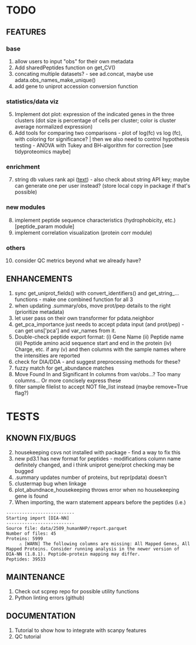 # TODO 
## FEATURES
### base
1. allow users to input "obs" for their own metadata
2. Add sharedPeptides function on get_CV()
3. concating multiple datasets? - see ad.concat, maybe use adata.obs_names_make_unique()
4. add gene to uniprot accession conversion function
### statistics/data viz
5. Implement dot plot: expression of the indicated genes in the three clusters (dot size is percentage of cells per cluster; color is cluster average normalized expression)
6. Add tools for comparing two comparisons - plot of log(fc) vs log (fc), with coloring for significance? | then we also need to control hypothesis testing - ANOVA with Tukey and BH-algorithm for correction [see tidyproteomics maybe]
### enrichment
7. string db values rank api ([text](https://string-db.org/cgi/help?subpage=api%23valuesranks-enrichment-api)) - also check about string API key; maybe can generate one per user instead? (store local copy in package if that's possible)
### new modules
8. implement peptide sequence characteristics (hydrophobicity, etc.) [peptide_param module]
9. implement correlation visualization (protein corr module)
### others
10. consider QC metrics beyond what we already have?

## ENHANCEMENTS
1. sync get_uniprot_fields() with convert_identifiers() and get_string_... functions - make one combined function for all 3
1. when updating .summary/obs, move prot/pep details to the right (prioritize metadata)
2. let user pass on their own transformer for pdata.neighbor
3. get_pca_importance just needs to accept pdata input (and prot/pep) - can get uns['pca'] and var_names from it.
4. Double-check peptide export format: (i) Gene Name (ii) Peptide name (iii) Peptide amino acid sequence start and end in the protein (iv) Charge, etc. if any (v) and then columns with the sample names where the intensities are reported
5. check for DIA/DDA - and suggest preprocessing methods for these?
6. fuzzy match for get_abundance matches
7. Move Found In and Significant In columns from var/obs...? Too many columns... Or more concisely express these
8. filter sample filelist to accept NOT file_list instead (maybe remove=True flag?)

# TESTS
## KNOWN FIX/BUGS
2. housekeeping csvs not installed with package - find a way to fix this
3. new pd3.1 has new format for peptides - modifications column name definitely changed, and i think uniprot gene/prot checking may be bugged
4. .summary updates number of proteins, but repr(pdata) doesn't
5. clustermap bug when linkage
6. plot_abundnace_housekeeping throws error when no housekeeping gene is found
7. When importing, the warn statement appears before the peptides (i.e.)
```
--------------------------
Starting import [DIA-NN]
--------------------------
Source file: data/2509_humanNHP/report.parquet
Number of files: 45
Proteins: 5999
     ⚠️ [WARN] The following columns are missing: All Mapped Genes, All Mapped Proteins. Consider running analysis in the newer version of DIA-NN (1.8.1). Peptide-protein mapping may differ.
Peptides: 39533
```

## MAINTENANCE
1. Check out scprep repo for possible utility functions
2. Python linting errors (github)

## DOCUMENTATION
1. Tutorial to show how to integrate with scanpy features
2. QC tutorial